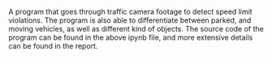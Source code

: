 A program that goes through traffic camera footage to detect speed limit violations. The program is also able to differentiate between parked, and moving vehicles, as well as different kind of objects. The source code of the program can be found in the above ipynb file, and more extensive details can be found in the report.
